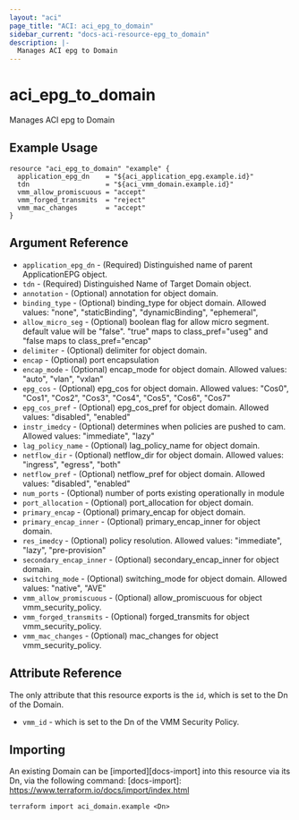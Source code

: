 ```yaml
---
layout: "aci"
page_title: "ACI: aci_epg_to_domain"
sidebar_current: "docs-aci-resource-epg_to_domain"
description: |-
  Manages ACI epg to Domain
---
```


# aci_epg_to_domain #

Manages ACI epg to Domain

## Example Usage ##

```hcl
resource "aci_epg_to_domain" "example" {
  application_epg_dn    = "${aci_application_epg.example.id}"
  tdn                   = "${aci_vmm_domain.example.id}"
  vmm_allow_promiscuous = "accept"
  vmm_forged_transmits  = "reject"
  vmm_mac_changes       = "accept"
}
```
## Argument Reference ##

* `application_epg_dn` - (Required) Distinguished name of parent ApplicationEPG object.
* `tdn` - (Required) Distinguished Name of Target Domain object.
* `annotation` - (Optional) annotation for object domain.
* `binding_type` - (Optional) binding_type for object domain.
Allowed values: "none", "staticBinding", "dynamicBinding", "ephemeral",
* `allow_micro_seg` - (Optional) boolean flag for allow micro segment. default value will be "false".
"true" maps to class_pref="useg" and "false maps to class_pref="encap"
* `delimiter` - (Optional) delimiter for object domain.
* `encap` - (Optional) port encapsulation
* `encap_mode` - (Optional) encap_mode for object domain.
Allowed values: "auto", "vlan", "vxlan"
* `epg_cos` - (Optional) epg_cos for object domain.
Allowed values: "Cos0", "Cos1", "Cos2", "Cos3", "Cos4", "Cos5", "Cos6", "Cos7"
* `epg_cos_pref` - (Optional) epg_cos_pref for object domain.
Allowed values: "disabled", "enabled"
* `instr_imedcy` - (Optional) determines when policies are pushed to cam.
Allowed values: "immediate", "lazy"
* `lag_policy_name` - (Optional) lag_policy_name for object domain.
* `netflow_dir` - (Optional) netflow_dir for object domain.
Allowed values: "ingress", "egress", "both"
* `netflow_pref` - (Optional) netflow_pref for object domain.
Allowed values: "disabled", "enabled"
* `num_ports` - (Optional) number of ports existing operationally in module
* `port_allocation` - (Optional) port_allocation for object domain.
* `primary_encap` - (Optional) primary_encap for object domain.
* `primary_encap_inner` - (Optional) primary_encap_inner for object domain.
* `res_imedcy` - (Optional) policy resolution.
Allowed values: "immediate", "lazy", "pre-provision"
* `secondary_encap_inner` - (Optional) secondary_encap_inner for object domain.
* `switching_mode` - (Optional) switching_mode for object domain.
Allowed values: "native", "AVE"
* `vmm_allow_promiscuous` - (Optional) allow_promiscuous for object vmm_security_policy.
* `vmm_forged_transmits` - (Optional) forged_transmits for object vmm_security_policy.
* `vmm_mac_changes` - (Optional) mac_changes for object vmm_security_policy.

## Attribute Reference

The only attribute that this resource exports is the `id`, which is set to the
Dn of the Domain.

* `vmm_id` - which is set to the Dn of the VMM Security Policy.

## Importing ##

An existing Domain can be [imported][docs-import] into this resource via its Dn, via the following command:
[docs-import]: https://www.terraform.io/docs/import/index.html

```
terraform import aci_domain.example <Dn>
```
